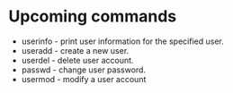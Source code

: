 # Upcoming commands

- userinfo - print user information for the specified user.
- useradd - create a new user.
- userdel - delete user account.
- passwd - change user password.
- usermod - modify a user account